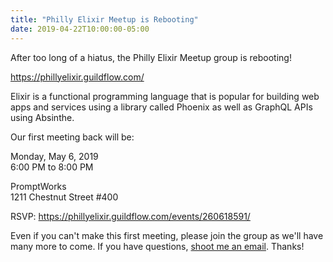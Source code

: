 ```yaml
---
title: "Philly Elixir Meetup is Rebooting"
date: 2019-04-22T10:00:00-05:00
---
```


After too long of a hiatus, the Philly Elixir Meetup group is rebooting!

https://phillyelixir.guildflow.com/

Elixir is a functional programming language that is popular for building web apps and services using a library called Phoenix as well as GraphQL APIs using Absinthe.

Our first meeting back will be:

Monday, May 6, 2019  
6:00 PM to 8:00 PM

PromptWorks  
1211 Chestnut Street #400

RSVP: https://phillyelixir.guildflow.com/events/260618591/

Even if you can't make this first meeting, please join the group as we'll have many more to come. If you have questions, [shoot me an email](/contact/). Thanks!